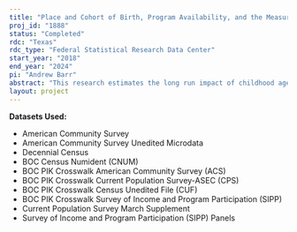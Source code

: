 ```yaml
---
title: "Place and Cohort of Birth, Program Availability, and the Measurement of Labor Market Outcomes"
proj_id: "1888"
status: "Completed"
rdc: "Texas"
rdc_type: "Federal Statistical Research Data Center"
start_year: "2018"
end_year: "2024"
pi: "Andrew Barr"
abstract: "This research estimates the long run impact of childhood age, education, and nutrition exposure on adulthood labor market and related outcomes. We measure childhood exposure based upon variation in program or institution availability within an individual’s county of birth. In particular, we consider ages 0 to 5 exposure to the rollout of Food Stamps, Head Start, and their interaction, ages 1 to 17 exposure to college openings, as well as childhood age and exposure to other nutrition and education programs and institutions. County of birth is identified using the restricted-use versions of demographic surveys linked to the Numident File, which contains a place of birth variable. Surveys considered include the Decennial Census, the American Community Survey, the Current Population Survey, and the Survey of Income and Program Participation. These surveys enable us to measure the effects of program and institution exposure on a wide array of outcomes including educational attainment, employment status, earnings as well as health, migration, adulthood program participation, and mortality. These estimates extend existing research that documents the short-run impacts of these programs and institutions by demonstrating the long-run impacts of these programs and institutions. Estimates of long-run impacts are necessary for understanding the full societal benefits of these large and costly programs and institutions."
layout: project
---
```


**Datasets Used:**

  - American Community Survey 
  - American Community Survey Unedited Microdata 
  - Decennial Census 
  - BOC Census Numident (CNUM) 
  - BOC PIK Crosswalk American Community Survey (ACS) 
  - BOC PIK Crosswalk Current Population Survey-ASEC (CPS) 
  - BOC PIK Crosswalk Census Unedited File (CUF) 
  - BOC PIK Crosswalk Survey of Income and Program Participation (SIPP) 
  - Current Population Survey March Supplement 
  - Survey of Income and Program Participation (SIPP) Panels 


